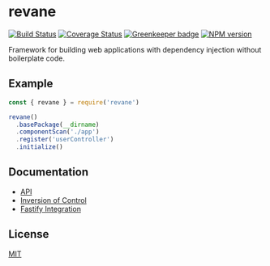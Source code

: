 # revane

[![Build Status](https://travis-ci.org/SerayaEryn/revane.svg?branch=master)](https://travis-ci.org/SerayaEryn/revane)
[![Coverage Status](https://coveralls.io/repos/github/SerayaEryn/revane/badge.svg?branch=master)](https://coveralls.io/github/SerayaEryn/revane?branch=master) [![Greenkeeper badge](https://badges.greenkeeper.io/SerayaEryn/revane.svg)](https://greenkeeper.io/)
[![NPM version](https://img.shields.io/npm/v/revane.svg?style=flat)](https://www.npmjs.com/package/revane)

Framework for building web applications with dependency injection without boilerplate code.

## Example

```js
const { revane } = require('revane')

revane()
  .basePackage(__dirname)
  .componentScan('./app')
  .register('userController')
  .initialize()
```

## Documentation

* [API](./docs/API.md)
* [Inversion of Control](./docs/InversionOfControl.md)
* [Fastify Integration](./docs/FastifyIntegration.md)

## License

[MIT](./LICENSE)